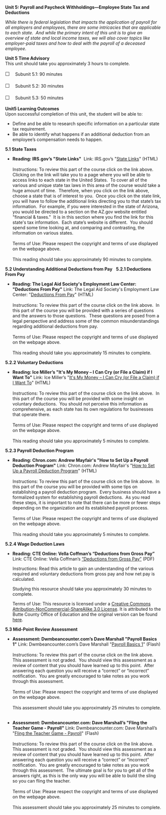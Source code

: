 **Unit 5: Payroll and Paycheck Withholdings—Employee State Tax and
Deductions** <span id="5"></span> 

*While there is federal legislation that impacts the application of
payroll for all employers and employees, there are some intricacies that
are applicable to each state.  And while the primary intent of this unit
is to give an overview of state and local income taxes, we will also
cover topics like employer-paid taxes and how to deal with the payroll
of a deceased employee.*

**Unit 5 Time Advisory**  
<span id="49705_time_advisory" class="showltimeadivisoryspan"
style="display: inline;"><span id="49537_time_advisory"
class="showltimeadivisoryspan" style="display: inline;">This unit should
take you approximately 3 hours to complete.  
  
 <span
style="font-family: 'Myriad Pro','Gill Sans','Gill Sans MT',Calibri,sans-serif; font-size: 16px; line-height: 24px; text-align: left;">☐
   </span>Subunit 5.1: 90 minutes</span>  
  
 <span id="49537_time_advisory" class="showltimeadivisoryspan"
style="display: inline;"><span
style="font-family: 'Myriad Pro','Gill Sans','Gill Sans MT',Calibri,sans-serif; font-size: 16px; line-height: 24px; text-align: left;">☐
   </span>Subunit 5.2: 30 minutes</span></span>  
  
 <span id="49705_time_advisory" class="showltimeadivisoryspan"
style="display: inline;"><span id="49537_time_advisory"
class="showltimeadivisoryspan" style="display: inline;"><span
style="font-family: 'Myriad Pro','Gill Sans','Gill Sans MT',Calibri,sans-serif; font-size: 16px; line-height: 24px; text-align: left;">☐
   </span>Subunit 5.3: 50 minutes</span></span>

**Unit5 Learning Outcomes**  
Upon successful completion of this unit, the student will be able to:  
-   Define and be able to research specific information on a particular
    state tax requirement. 
-   Be able to identify what happens if an additional deduction from an
    employee’s compensation needs to happen.  

**5.1 State Taxes** <span id="5.1"></span> 
-   **Reading: IRS.gov’s "State Links"**
     Link: IRS.gov’s "[State
    Links](http://www.irs.gov/businesses/small/article/0,,id=99021,00.html)"
    (HTML)  
        
     Instructions: To review this part of the course click on the link
    above.  Clicking on the link will take you to a page where you will
    be able to access links to each state in the United States.  To
    cover all of the various and unique state tax laws in this area of
    the course would take a huge amount of time.  Therefore, when you
    click on the link above, choose a state that is of interest to you. 
    Once you click on the state link, you will have to follow the
    additional links directing you to that state’s tax information.  For
    example, if you were interested in the state of Arizona, you would
    be directed to a section on the AZ.gov website entitled "financial &
    taxes."  It is in this section where you find the link for this
    state's tax information.  Each state’s website is different.  You
    should spend some time looking at, and comparing and contrasting,
    the information on various states.    
        
     Terms of Use: Please respect the copyright and terms of use
    displayed on the webpage above.  
        
     This reading should take you approximately 90 minutes to complete.
       

**5.2 Understanding Additional Deductions from Pay** <span
id="5.2"></span> 
**5.2.1 Deductions From Pay** <span id="5.2.1"></span> 
-   **Reading: The Legal Aid Society's Employment Law Center:
    "Deductions From Pay"**
    Link: The Legal Aid Society's Employment Law Center: "[Deductions
    From Pay](http://www.las-elc.org/factsheets/deductions.html)"
    (HTML)  
        
     Instructions: To review this part of the course click on the link
    above.  In this part of the course you will be provided with a
    series of questions and the answers to those questions.  These
    questions are posed from a legal perspective and address some of the
    common misunderstandings regarding additional deductions from
    pay.        
        
     Terms of Use: Please respect the copyright and terms of use
    displayed on the webpage above.  
        
     This reading should take you approximately 15 minutes to complete.

**5.2.2 Voluntary Deductions** <span id="5.2.2"></span> 
-   **Reading: Ice Miller’s "It's My Money – I Can Cry (or File a Claim)
    if I Want To"**
    Link: Ice Miller’s "[It's My Money – I Can Cry (or File a Claim) if
    I Want
    To](http://www.icemiller.com/enewsletter/InformedEmployerBriefing/VoluntaryDeductions.htm)"
    (HTML)  
        
     Instructions: To review this part of the course click on the link
    above.  In this part of the course you will be provided with some
    insight on voluntary deductions.  You should not perceive this
    information as comprehensive, as each state has its own regulations
    for businesses that operate there.         
        
     Terms of Use: Please respect the copyright and terms of use
    displayed on the webpage above.  
        
     This reading should take you approximately 5 minutes to complete.
       

**5.2.3 Payroll Deduction Program** <span id="5.2.3"></span> 
-   **Reading: Chron.com: Andrew Mayfair's "How to Set Up a Payroll
    Deduction Program"**
    Link: Chron.com: Andrew Mayfair's "[How to Set Up a Payroll
    Deduction
    Program](http://smallbusiness.chron.com/set-up-payroll-deduction-program-14438.html)"
    (HTML)  
        
     Instructions: To review this part of the course click on the link
    above.  In this part of the course you will be provided with some
    tips on establishing a payroll deduction program.  Every business
    should have a formalized system for establishing payroll
    deductions.  As you read these steps, it is important to note that
    there can be more or fewer steps depending on the organization and
    its established payroll process.   
        
     Terms of Use: Please respect the copyright and terms of use
    displayed on the webpage above.  
        
     This reading should take you approximately 5 minutes to complete.
       

**5.2.4 Wage Deduction Laws** <span id="5.2.4"></span> 
-   **Reading: CTE Online: Vella Coffman’s “Deductions from Gross Pay”**
    Link: CTE Online: Vella Coffman’s [“Deductions from Gross
    Pay”](https://resources.saylor.org/wwwresources/archived/site/wp-content/uploads/2013/04/PRDV201_Deductions-from-Gross-Pay.pdf)
    (PDF)  
      
     Instructions: Read this article to gain an understanding of the
    various required and voluntary deductions from gross pay and how net
    pay is calculated.  
      
     Studying this resource should take you approximately 30 minutes to
    complete.  
      
     Terms of Use: This resource is licensed under a [Creative Commons
    Attribution-NonCommercial-ShareAlike 3.0
    License](http://creativecommons.org/licenses/by-nc-sa/3.0/). It is
    attributed to the Butte County Office of Education and the original
    version can be found
    [here](http://www.cteonline.org/portal/default/Curriculum/Viewer/Curriculum?action=2&view=viewer&cmobjid=231366).

**5.3 Mid-Point Review Assessment** <span id="5.3"></span> 
-   **Assessment: Dwmbeancounter.com’s Dave Marshall "Payroll Basics
    1"**
    Link: Dwmbeancounter.com’s Dave Marshall "[Payroll Basics
    1](http://www.dwmbeancounter.com/BCTutorSite/TestLectures/Tests/Quizzes/Payroll/PR1.html)"
    (Flash)  
        
     Instructions: To review this part of the course click on the link
    above.  This assessment is not graded.  You should view this
    assessment as a review of content that you should have learned up to
    this point.  After answering each question you will receive a
    “correct” or “incorrect” notification.  You are greatly encouraged
    to take notes as you work through this assessment.     
        
     Terms of Use: Please respect the copyright and terms of use
    displayed on the webpage above.  
        
     This assessment should take you approximately 25 minutes to
    complete.    

-   **Assessment: Dwmbeancounter.com: Dave Marshall’s "Fling the Teacher
    Game - Payroll"**
    Link: Dwmbeancounter.com: Dave Marshall’s "[Fling the Teacher Game -
    Payroll](http://www.dwmbeancounter.com/BCTutorSite/TestLectures/Tests/Games/Fling/Payroll/FlingPayroll.html)"
    (Flash)  
        
     Instructions: To review this part of the course click on the link
    above.  This assessment is not graded.  You should view this
    assessment as a review of content that you should have learned up to
    this point.  After answering each question you will receive a
    “correct” or “incorrect” notification.  You are greatly encouraged
    to take notes as you work through this assessment.  The ultimate
    goal is for you to get all of the answers right, as this is the only
    way you will be able to build the sling so you can fling the
    teacher.     
        
     Terms of Use: Please respect the copyright and terms of use
    displayed on the webpage above.  
        
     This assessment should take you approximately 25 minutes to
    complete.



